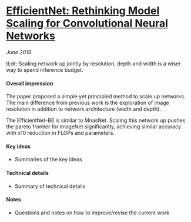 # [EfficientNet: Rethinking Model Scaling for Convolutional Neural Networks](https://arxiv.org/pdf/1905.11946.pdf)

_June 2019_

tl;dr: Scaling network up jointly by resolution, depth and width is a wiser way to spend inference budget. 

#### Overall impression
The paper proposed a simple yet principled method to scale up networks. The main difference from previous work is the exploration of image resolution in addition to network architecture (width and depth). 

The EfficientNet-B0 is similar to MnasNet. Scaling this network up pushes the pareto frontier for imageNet significantly, achieving similar accuracy with x10 reduction in FLOPs and parameters.

#### Key ideas
- Summaries of the key ideas

#### Technical details
- Summary of technical details

#### Notes
- Questions and notes on how to improve/revise the current work  

